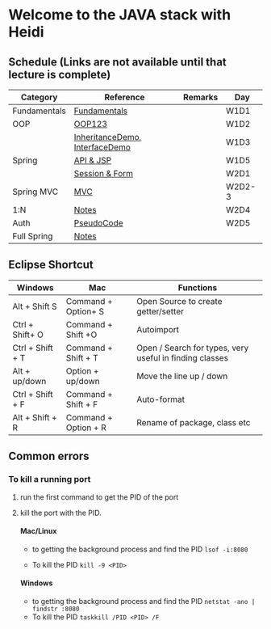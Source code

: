 # Welcome to the JAVA stack with Heidi

## Schedule (Links are not available until that lecture is complete)
| Category | Reference | Remarks | Day|
|----------------- | -----------------| --------------| ----- |
| Fundamentals |  [Fundamentals](./Java1Fundamentals/)| | W1D1 |
| OOP | [OOP123](./Java2OOP/)| | W1D2 | 
|     |  [InheritanceDemo, InterfaceDemo](./Java2OOP/)| | W1D3 |
| Spring | [API & JSP](./Java3Spring/spring-jsp-demo)| | W1D5 |
|     |  [Session & Form](./Java3Spring/spring-session-form)| | W2D1 |
| Spring MVC |  [MVC](./Java4MVC)| | W2D2-3 |
| 1:N | [Notes](./Java4MVC/1nNotes.md)|  | W2D4 |
| Auth |  [PseudoCode](./Java5FullSpring/Auth)|| W2D5 |
| Full Spring |[Notes](./Java5FullSpring)| | | 



## Eclipse Shortcut
| Windows | Mac    | Functions |
|----------------- | -----------------| --------------|
| Alt + Shift S  | Command + Option+ S| Open Source to create getter/setter|
| Ctrl + Shift+ O  | Command + Shift +O | Autoimport |
| Ctrl + Shift + T | Command + Shift + T| Open / Search for types, very useful in finding classes|
| Alt + up/down | Option + up/down | Move the line up / down |
| Ctrl + Shift + F| Command + Shift + F | Auto-format | 
|Alt + Shift + R|Command + Option + R|Rename of package, class etc|


## Common errors

### To kill a running port
1. run the first command to get the PID of the port
2. kill the port with the PID. 

    #### **Mac/Linux**
    - to getting the background process and find the PID
    ```lsof -i:8080 ```

    - To kill the PID
    ```kill -9 <PID> ```

    #### **Windows**
    - to getting the background process and find the PID
    ```netstat -ano | findstr :8080```
    - To kill the PID
    ```taskkill /PID <PID> /F ```

